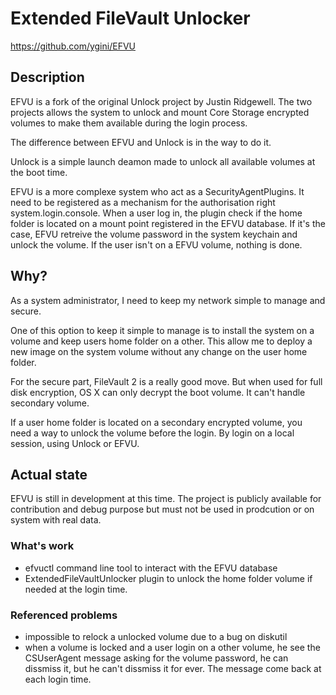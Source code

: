 Extended FileVault Unlocker
=========

https://github.com/ygini/EFVU


## Description

EFVU is a fork of the original Unlock project by Justin Ridgewell.
The two projects allows the system to unlock and mount Core Storage encrypted volumes to make them available during the login process. 

The difference between EFVU and Unlock is in the way to do it.

Unlock is a simple launch deamon made to unlock all available volumes at the boot time.

EFVU is a more complexe system who act as a SecurityAgentPlugins. It need to be registered as a mechanism for the authorisation right system.login.console. When a user log in, the plugin check if the home folder is located on a mount point registered in the EFVU database. If it's the case, EFVU retreive the volume password in the system keychain and unlock the volume. If the user isn't on a EFVU volume, nothing is done.

## Why?

As a system administrator, I need to keep my network simple to manage and secure.

One of this option to keep it simple to manage is to install the system on a volume and keep users home folder on a other. This allow me to deploy a new image on the system volume without any change on the user home folder.

For the secure part, FileVault 2 is a really good move. But when used for full disk encryption, OS X can only decrypt the boot volume. It can't handle secondary volume.

If a user home folder is located on a secondary encrypted volume, you need a way to unlock the volume before the login. By login on a local session, using Unlock or EFVU.

## Actual state

EFVU is still in development at this time. The project is publicly available for contribution and debug purpose but must not be used in prodcution or on system with real data.

### What's work
* efvuctl command line tool to interact with the EFVU database
* ExtendedFileVaultUnlocker plugin to unlock the home folder volume if needed at the login time.

### Referenced problems
* impossible to relock a unlocked volume due to a bug on diskutil
* when a volume is locked and a user login on a other volume, he see the CSUserAgent message asking for the volume password, he can dissmiss it, but he can't dissmiss it for ever. The message come back at each login time.
